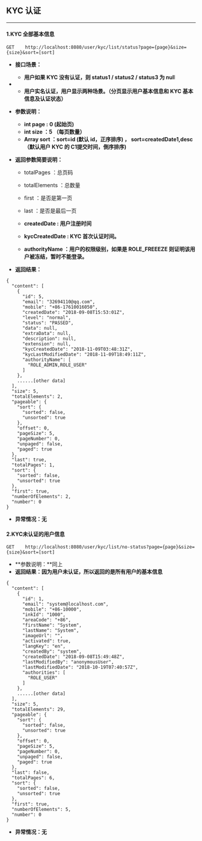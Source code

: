 ## KYC 认证

---

#### 1.KYC 全部基本信息

```
GET    http://localhost:8080/user/kyc/list/status?page={page}&size={size}&sort=[sort]
```

* **接口场景：**
  * **用户如果 KYC 没有认证，则 status1 / status2 / status3 为 nul**l
* * **用户实名认证，用户显示两种场景。（分页显示用户基本信息和 KYC 基本信息及认证状态）**
* **参数说明：**
  * **int page :** **0  \(起始页\)**
  * **int size ：5  （每页数量）**
  * **Array sort ：sort=id \(默认 id，正序排序\) ， sort=createdDate1,desc （默认用户 KYC 的 C1提交时间，倒序排序\)**
* **返回参数简要说明：**

  * totalPages ：总页码

  * totalElements ：总数量

  * first ：是否是第一页

  * last ：是否是最后一页

  * **createdDate :  用户注册时间**

  * **kycCreatedDate : KYC 首次认证时间。**

  * **authorityName ：用户的权限级别，如果是 ROLE\_FREEEZE 则证明该用户被冻结，暂时不能登录。**

* **返回结果：**

```
{
  "content": [
    {
      "id": 5,
      "email": "32694110@qq.com",
      "mobile": "+86-17610016050",
      "createdDate": "2018-09-08T15:53:01Z",
      "level": "normal",
      "status": "PASSED",
      "data": null,
      "extraData": null,
      "description": null,
      "extension": null,
      "kycCreatedDate": "2018-11-09T03:48:31Z",
      "kycLastModifiedDate": "2018-11-09T18:49:11Z",
      "authorityName": [
        "ROLE_ADMIN,ROLE_USER"
      ]
    },
    ......[other data]
  ],
  "size": 5,
  "totalElements": 2,
  "pageable": {
    "sort": {
      "sorted": false,
      "unsorted": true
    },
    "offset": 0,
    "pageSize": 5,
    "pageNumber": 0,
    "unpaged": false,
    "paged": true
  },
  "last": true,
  "totalPages": 1,
  "sort": {
    "sorted": false,
    "unsorted": true
  },
  "first": true,
  "numberOfElements": 2,
  "number": 0
}
```

* **异常情况：无**

#### 2.KYC未认证的用户信息

```
GET    http://localhost:8080/user/kyc/list/no-status?page={page}&size={size}&sort=[sort]
```

* **参数说明：**同上
* **返回结果：因为用户未认证，所以返回的是所有用户的基本信息**

```
{
  "content": [
    {
      "id": 1,
      "email": "system@localhost.com",
      "mobile": "+86-10000",
      "inkId": "1000",
      "areaCode": "+86",
      "firstName": "System",
      "lastName": "System",
      "imageUrl": "",
      "activated": true,
      "langKey": "en",
      "createdBy": "system",
      "createdDate": "2018-09-08T15:49:48Z",
      "lastModifiedBy": "anonymousUser",
      "lastModifiedDate": "2018-10-19T07:40:57Z",
      "authorities": [
        "ROLE_USER"
      ]
    },
    ......[other data]
  ],
  "size": 5,
  "totalElements": 29,
  "pageable": {
    "sort": {
      "sorted": false,
      "unsorted": true
    },
    "offset": 0,
    "pageSize": 5,
    "pageNumber": 0,
    "unpaged": false,
    "paged": true
  },
  "last": false,
  "totalPages": 6,
  "sort": {
    "sorted": false,
    "unsorted": true
  },
  "first": true,
  "numberOfElements": 5,
  "number": 0
}
```

* **异常情况：无**



